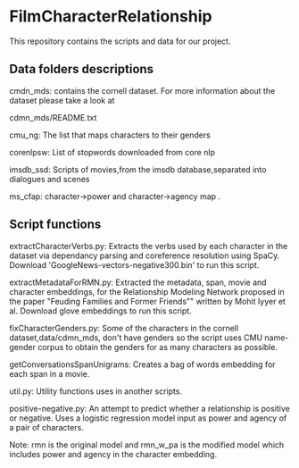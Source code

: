 # FilmCharacterRelationship
  This repository contains the scripts and data for our project. 
  
## Data folders descriptions

cmdn_mds: contains the cornell dataset. For more information about the dataset please take a look at 

cdmn_mds/README.txt 

cmu_ng: The list that maps characters to their genders

corenlpsw: List of stopwords downloaded from core nlp 

imsdb_ssd: Scripts of movies,from the imsdb database,separated into dialogues and scenes

ms_cfap: character->power and character->agency map . 

## Script functions 

extractCharacterVerbs.py: Extracts the verbs used by each character in the dataset 
via dependancy parsing and coreference resolution using SpaCy. Download 'GoogleNews-vectors-negative300.bin' to run this script. 

extractMetadataForRMN.py: Extracted the metadata, span, movie and character embeddings, for the Relationship Modeling Network
proposed in the paper "Feuding Families and Former Friends"" written by Mohit Iyyer et al. Download glove embeddings to run this script. 

fixCharacterGenders.py: Some of the characters in the cornell dataset,data/cdmn_mds, don't have genders so 
the script uses CMU name-gender corpus to obtain the genders for as many characters as possible. 

getConversationsSpanUnigrams: Creates a bag of words embedding for each span in a movie.   

util.py: Utility functions uses in another scripts. 

positive-negative.py: An attempt to predict whether a relationship is positive or negative. Uses a logistic regression model 
input as power and agency of a pair of characters. 

Note: rmn is the original model and rmn_w_pa is the modified model which includes power and agency in the character embedding. 



